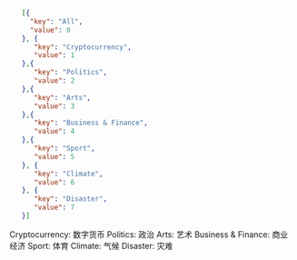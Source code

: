 ```json
   [{
     "key": "All",
     "value": 0
   }, {
      "key": "Cryptocurrency",
      "value": 1
   },{
      "key": "Politics",
      "value": 2
   },{
      "key": "Arts",
      "value": 3
   },{
      "key": "Business & Finance",
      "value": 4
   },{
      "key": "Sport",
      "value": 5
   }, {
      "key": "Climate",
      "value": 6
   }, {
      "key": "Disaster",
      "value": 7
   }]
```

Cryptocurrency: 数字货币
Politics: 政治
Arts: 艺术
Business & Finance: 商业经济
Sport: 体育
Climate: 气候
Disaster: 灾难
